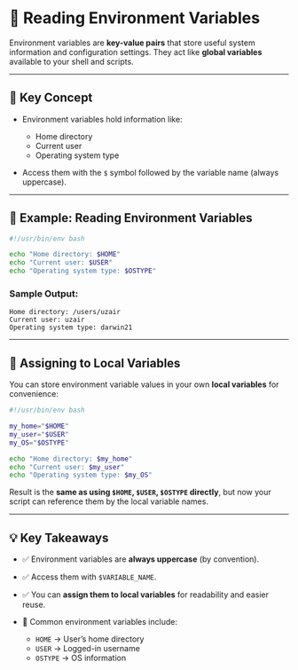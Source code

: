 # 🌱 Reading Environment Variables

Environment variables are **key-value pairs** that store useful system information and configuration settings.
They act like **global variables** available to your shell and scripts.

---

## 🧠 Key Concept

* Environment variables hold information like:

  * Home directory
  * Current user
  * Operating system type
* Access them with the `$` symbol followed by the variable name (always uppercase).

---

## 📝 Example: Reading Environment Variables

```bash
#!/usr/bin/env bash

echo "Home directory: $HOME"
echo "Current user: $USER"
echo "Operating system type: $OSTYPE"
```

### Sample Output:

```
Home directory: /users/uzair
Current user: uzair
Operating system type: darwin21
```

---

## 📝 Assigning to Local Variables

You can store environment variable values in your own **local variables** for convenience:

```bash
#!/usr/bin/env bash

my_home="$HOME"
my_user="$USER"
my_OS="$OSTYPE"

echo "Home directory: $my_home"
echo "Current user: $my_user"
echo "Operating system type: $my_OS"
```

Result is the **same as using `$HOME`, `$USER`, `$OSTYPE` directly**, but now your script can reference them by the local variable names.

---

## 💡 Key Takeaways

* ✅ Environment variables are **always uppercase** (by convention).
* ✅ Access them with `$VARIABLE_NAME`.
* ✅ You can **assign them to local variables** for readability and easier reuse.
* 🔑 Common environment variables include:

  * `HOME` → User’s home directory
  * `USER` → Logged-in username
  * `OSTYPE` → OS information
